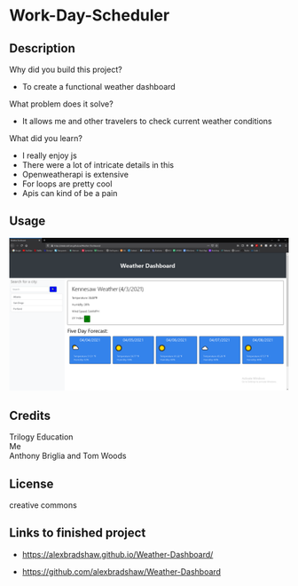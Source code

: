 # Work-Day-Scheduler

## Description
Why did you build this project?
- To create a functional weather dashboard

What problem does it solve?
- It allows me and other travelers to check current weather conditions

What did you learn?
- I really enjoy js
- There were a lot of intricate details in this
- Openweatherapi is extensive
- For loops are pretty cool
- Apis can kind of be a pain

## Usage
![screenshot of pages](assets/screenshot.jpg?raw=true)

## Credits
Trilogy Education
<br>
Me
<br>
Anthony Briglia and Tom Woods

## License
creative commons

## Links to finished project

- https://alexbradshaw.github.io/Weather-Dashboard/

- https://github.com/alexbradshaw/Weather-Dashboard
